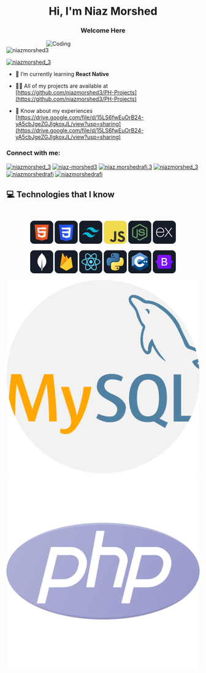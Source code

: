 <h1 align="center">Hi, I'm Niaz Morshed</h1>
<h3 align="center">Welcome Here</h3>
<img align="right" alt="Coding" width="400" src="https://media.giphy.com/media/AWJy0ZcCJmILe/giphy.gif?cid=790b7611ekv1o024c2mwxw201t2m6g5bxqw0cgqrh6gxoysy&ep=v1_gifs_search&rid=giphy.gif&ct=g" >

<p align="left"> <img src="https://komarev.com/ghpvc/?username=niazmorshed3&label=Profile%20views&color=0e75b6&style=flat" alt="niazmorshed3" /> </p>

<p align="left"> <a href="https://twitter.com/niazmorshed_3" target="blank"><img src="https://img.shields.io/twitter/follow/niazmorshed_3?logo=twitter&style=for-the-badge" alt="niazmorshed_3" /></a> </p>

- 🌱 I’m currently learning **React Native**

- 👨‍💻 All of my projects are available at [https://github.com/niazmorshed3/PH-Projects](https://github.com/niazmorshed3/PH-Projects)

- 📄 Know about my experiences [https://drive.google.com/file/d/15LS6fwEuOrB24-yA5cbJgeZGJlgkoxJL/view?usp=sharing](https://drive.google.com/file/d/15LS6fwEuOrB24-yA5cbJgeZGJlgkoxJL/view?usp=sharing)

<h3 align="left">Connect with me:</h3>
<p align="left">
<a href="https://twitter.com/niazmorshed_3" target="blank"><img align="center" src="https://raw.githubusercontent.com/rahuldkjain/github-profile-readme-generator/master/src/images/icons/Social/twitter.svg" alt="niazmorshed_3" height="30" width="40" /></a>
<a href="https://linkedin.com/in/niaz-morshed3" target="blank"><img align="center" src="https://raw.githubusercontent.com/rahuldkjain/github-profile-readme-generator/master/src/images/icons/Social/linked-in-alt.svg" alt="niaz-morshed3" height="30" width="40" /></a>
<a href="https://fb.com/niaz.morshedrafi.3" target="blank"><img align="center" src="https://raw.githubusercontent.com/rahuldkjain/github-profile-readme-generator/master/src/images/icons/Social/facebook.svg" alt="niaz.morshedrafi.3" height="30" width="40" /></a>
<a href="https://instagram.com/niazmorshed_3" target="blank"><img align="center" src="https://raw.githubusercontent.com/rahuldkjain/github-profile-readme-generator/master/src/images/icons/Social/instagram.svg" alt="niazmorshed_3" height="30" width="40" /></a>
<a href="https://www.hackerrank.com/niazmorshedrafi" target="blank"><img align="center" src="https://raw.githubusercontent.com/rahuldkjain/github-profile-readme-generator/master/src/images/icons/Social/hackerrank.svg" alt="niazmorshedrafi" height="30" width="40" /></a>
<a href="https://www.leetcode.com/niazmorshedrafi" target="blank"><img align="center" src="https://raw.githubusercontent.com/rahuldkjain/github-profile-readme-generator/master/src/images/icons/Social/leet-code.svg" alt="niazmorshedrafi" height="30" width="40" /></a>
</p>

## :computer: Technologies that I know

<br>
<p align="center">
<img src="https://github.com/niazmorshed3/niazmorshed3/blob/main/Icons/HTML.png">
<img src="https://github.com/niazmorshed3/niazmorshed3/blob/main/Icons/css.png"/>
<img src="https://github.com/niazmorshed3/niazmorshed3/blob/main/Icons/tailwind.png"/>
<img src="https://github.com/niazmorshed3/niazmorshed3/blob/main/Icons/JavaScript.png"/>
<img src="https://github.com/niazmorshed3/niazmorshed3/blob/main/Icons/node.png"/>
<img src="https://github.com/niazmorshed3/niazmorshed3/blob/main/Icons/express.png"/>
</p>
<p align="center">
<img src="https://github.com/niazmorshed3/niazmorshed3/blob/main/Icons/mongo.png"/>
<img src="https://github.com/niazmorshed3/niazmorshed3/blob/main/Icons/firebase.png"/>
<img src="https://github.com/niazmorshed3/niazmorshed3/blob/main/Icons/react.png"/>
<img src="https://github.com/niazmorshed3/niazmorshed3/blob/main/Icons/python.png"/>
<img src="https://github.com/niazmorshed3/niazmorshed3/blob/main/Icons/cpp.png"/>
<img src="https://github.com/niazmorshed3/niazmorshed3/blob/main/Icons/Bootsrap.png"/>
</p>
<p align="center">
<img src="https://github.com/niazmorshed3/niazmorshed3/blob/main/Icons/mysql.png"/>
<img src="https://github.com/niazmorshed3/niazmorshed3/blob/main/Icons/web.png"/>
</p><br/>
